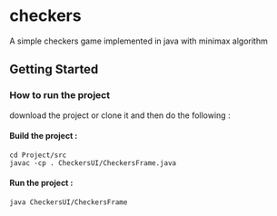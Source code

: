 # checkers

A simple checkers game implemented in java with minimax algorithm

## Getting Started

### How to run the project

download the project or clone it and then do the following : 

#### Build the project : 
```
cd Project/src
javac -cp . CheckersUI/CheckersFrame.java
```

#### Run the project : 
```
java CheckersUI/CheckersFrame
```
